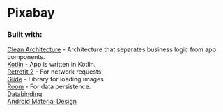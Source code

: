 # Pixabay

### Built with:

[Clean Architecture](https://developer.android.com/jetpack/guide?gclid=CjwKCAjwnK36BRBVEiwAsMT8WH67iiO0YTHcyHcF-w4G3nWyiDCt6IxCN0008SUINTQK8GA0D6MKuxoCJEAQAvD_BwE&gclsrc=aw.ds) - Architecture that separates business logic from app components.  
[Kotlin](https://kotlinlang.org/) - App is written in Kotlin.  
[Retrofit 2](https://square.github.io/retrofit/) - For network requests.  
[Glide](https://bumptech.github.io/glide/) - Library for loading images.  
[Room](https://developer.android.com/topic/libraries/architecture/room.html) - For data persistence.  
[Databinding](https://developer.android.com/topic/libraries/data-binding)  
[Android Material Design](https://material.io/develop/android)  
